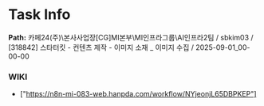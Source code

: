 # Task Info

**Path:** 카페24(주)\본사사업장\[CG]MI본부\MI인프라그룹\AI인프라2팀 / sbkim03 / [318842] 스타터킷 - 컨텐츠 제작 - 이미지 소재 _ 이미지 수집 / 2025-09-01_00-00-00

### WIKI
- ["https://n8n-mi-083-web.hanpda.com/workflow/NYjeonjL65DBPKEP"]

